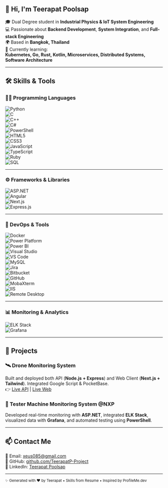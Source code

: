 ## 👋 Hi, I'm Teerapat Poolsap

🎓 Dual Degree student in **Industrial Physics & IoT System Engineering**  
💻 Passionate about **Backend Development**, **System Integration**, and **Full-stack Engineering**  
🌍 Based in **Bangkok, Thailand**  
🧠 Currently learning:  
**Kubernetes, Go, Rust, Kotlin, Microservices, Distributed Systems, Software Architecture**

---

## 🛠️ Skills & Tools

### 🧑‍💻 Programming Languages  
![Python](https://img.shields.io/badge/Python-3776AB?style=for-the-badge&logo=python&logoColor=white)  
![C](https://img.shields.io/badge/C-A8B9CC?style=for-the-badge&logo=c&logoColor=black)  
![C++](https://img.shields.io/badge/C++-00599C?style=for-the-badge&logo=c%2B%2B&logoColor=white)  
![C#](https://img.shields.io/badge/C%23-239120?style=for-the-badge&logo=c-sharp&logoColor=white)  
![PowerShell](https://img.shields.io/badge/PowerShell-5391FE?style=for-the-badge&logo=powershell&logoColor=white)  
![HTML5](https://img.shields.io/badge/HTML5-E34F26?style=for-the-badge&logo=html5&logoColor=white)  
![CSS3](https://img.shields.io/badge/CSS3-1572B6?style=for-the-badge&logo=css3&logoColor=white)  
![JavaScript](https://img.shields.io/badge/JavaScript-F7DF1E?style=for-the-badge&logo=javascript&logoColor=black)  
![TypeScript](https://img.shields.io/badge/TypeScript-3178C6?style=for-the-badge&logo=typescript&logoColor=white)  
![Ruby](https://img.shields.io/badge/Ruby-CC342D?style=for-the-badge&logo=ruby&logoColor=white)  
![SQL](https://img.shields.io/badge/SQL-003B57?style=for-the-badge&logo=sqlite&logoColor=white)

---

### ⚙️ Frameworks & Libraries  
![ASP.NET](https://img.shields.io/badge/ASP.NET-512BD4?style=for-the-badge&logo=dotnet&logoColor=white)  
![Angular](https://img.shields.io/badge/Angular-DD0031?style=for-the-badge&logo=angular&logoColor=white)  
![Next.js](https://img.shields.io/badge/Next.js-000000?style=for-the-badge&logo=next.js&logoColor=white)  
![Express.js](https://img.shields.io/badge/Express.js-000000?style=for-the-badge&logo=express&logoColor=white)

---

### 🧰 DevOps & Tools  
![Docker](https://img.shields.io/badge/Docker-2496ED?style=for-the-badge&logo=docker&logoColor=white)  
![Power Platform](https://img.shields.io/badge/Power%20Platform-742774?style=for-the-badge&logo=microsoft-powerpoint&logoColor=white)  
![Power BI](https://img.shields.io/badge/Power%20BI-F2C811?style=for-the-badge&logo=power-bi&logoColor=black)  
![Visual Studio](https://img.shields.io/badge/Visual%20Studio-5C2D91?style=for-the-badge&logo=visual-studio&logoColor=white)  
![VS Code](https://img.shields.io/badge/VS%20Code-007ACC?style=for-the-badge&logo=visual-studio-code&logoColor=white)  
![MySQL](https://img.shields.io/badge/MySQL-4479A1?style=for-the-badge&logo=mysql&logoColor=white)  
![Jira](https://img.shields.io/badge/Jira-0052CC?style=for-the-badge&logo=jira&logoColor=white)  
![Bitbucket](https://img.shields.io/badge/Bitbucket-0052CC?style=for-the-badge&logo=bitbucket&logoColor=white)  
![GitHub](https://img.shields.io/badge/GitHub-181717?style=for-the-badge&logo=github&logoColor=white)  
![MobaXterm](https://img.shields.io/badge/MobaXterm-5A5A5A?style=for-the-badge&logo=windows-terminal&logoColor=white)  
![IIS](https://img.shields.io/badge/IIS-0078D7?style=for-the-badge&logo=windows&logoColor=white)  
![Remote Desktop](https://img.shields.io/badge/Remote%20Desktop-0078D7?style=for-the-badge&logo=microsoft&logoColor=white)

---

### 📊 Monitoring & Analytics  
![ELK Stack](https://img.shields.io/badge/ELK%20Stack-005571?style=for-the-badge&logo=elastic&logoColor=white)  
![Grafana](https://img.shields.io/badge/Grafana-F46800?style=for-the-badge&logo=grafana&logoColor=white)

---

## 🚀 Projects

### 🛰️ Drone Monitoring System  
Built and deployed both API (**Node.js + Express**) and Web Client (**Next.js + Tailwind**). Integrated Google Script & PocketBase.  
👉 [Live API](https://api-webapp.vercel.app/) | [Live Web](https://webapp-ruby-six.vercel.app/)

### 🧪 Tester Machine Monitoring System @NXP  
Developed real-time monitoring with **ASP.NET**, integrated **ELK Stack**, visualized data with **Grafana**, and automated testing using **PowerShell**.

---

## 📫 Contact Me

📧 Email: [xeus085@gmail.com](mailto:xeus085@gmail.com)  
🐙 GitHub: [github.com/TeerapatP-Project](https://github.com/TeerapatP-Project)  
💼 LinkedIn: [Teerapat Poolsap](https://www.linkedin.com/in/teerapat-poolsap-ba3821335/)

---

<sub>✨ Generated with ❤️ by Teerapat • Skills from Resume • Inspired by ProfileMe.dev</sub>
